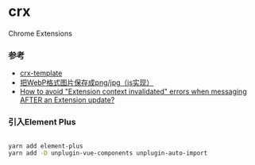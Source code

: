 # crx
Chrome Extensions


### 参考

- [crx-template](https://github.com/AdolphGithub/crx-template)
- [把WebP格式图片保存成png/jpg（js实现）](https://juejin.cn/post/7069254092538773518)
- [How to avoid "Extension context invalidated" errors when messaging AFTER an Extension update?](https://stackoverflow.com/questions/53939205/how-to-avoid-extension-context-invalidated-errors-when-messaging-after-an-exte)

### 引入Element Plus

```sh

yarn add element-plus
yarn add -D unplugin-vue-components unplugin-auto-import

```
